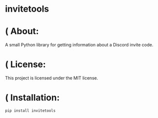 <h1>invitetools</h1>

# ( About:
A small Python library for getting information about a Discord invite code.

# ( License:
This project is licensed under the MIT license.

# ( Installation:
`pip install invitetools`